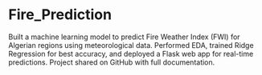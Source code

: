 # Fire_Prediction
Built a machine learning model to predict Fire Weather Index (FWI) for Algerian regions using meteorological data. Performed EDA, trained Ridge Regression for best accuracy, and deployed a Flask web app for real-time predictions. Project shared on GitHub with full documentation.
